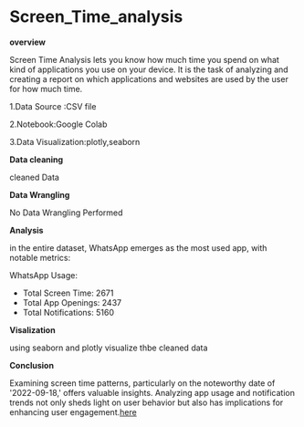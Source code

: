 # Screen_Time_analysis

**overview**


Screen Time Analysis lets you know how much time you spend on what kind of applications you use on your device. It is the task of analyzing and creating a report on which applications and websites are used by the user for how much time.

1.Data Source :CSV file

2.Notebook:Google Colab

3.Data Visualization:plotly,seaborn

**Data cleaning**

cleaned Data

**Data Wrangling**

No Data Wrangling Performed

**Analysis**

in the entire dataset, WhatsApp emerges as the most used app, with notable metrics:

 WhatsApp Usage:
  - Total Screen Time: 2671
  - Total App Openings: 2437
  - Total Notifications: 5160

**Visalization**

using seaborn and plotly visualize thbe cleaned data

**Conclusion**

Examining screen time patterns, particularly on the noteworthy date of '2022-09-18,' offers valuable insights. Analyzing app usage and notification trends not only sheds light on user behavior but also has implications for enhancing user engagement.[here](https://colab.research.google.com/drive/1XvxgdxHlpLTVq1gfa9quizCyr4GM7Nec?usp=sharing)






